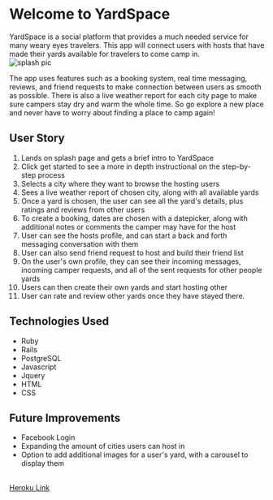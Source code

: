<h1 class ="text center">Welcome to YardSpace</h1>
YardSpace is a social platform that provides a much needed service for many weary eyes travelers. This app will connect users with hosts that have made their yards available for travelers to come camp in.
<br>
<img class="text-center" src="http://i.imgur.com/wsDDL00.png" alt="splash pic">

The app uses features such as a booking system, real time messaging, reviews, and friend requests to make connection between users as smooth as possible. There is also a live weather report for each city page to make sure campers stay dry and warm the whole time. So go explore a new place and never have to worry about finding a place to camp again!

<h2>User Story</h2>
<ol>
<li> Lands on splash page and gets a brief intro to YardSpace</li>
<li>Click get started to see a more in depth instructional on the step-by-step process</li>
<li> Selects a city where they want to browse the hosting users</li>
<li> Sees a live weather report of chosen city, along with all available yards</li>
<li> Once a yard is chosen, the user can see all the yard's details, plus ratings and reviews from other users</li>
<li> To create a booking, dates are chosen with a datepicker, along with additional notes or comments the camper may have for the host</li>
<li> User can see the hosts profile, and can start a back and forth messaging conversation with them</li>
<li> User can also send friend request to host and build their friend list</li>
<li> On the user's own profile, they can see their incoming messages, incoming camper requests, and all of the sent requests for other people yards</li>
<li>Users can then create their own yards and start hosting other</li>
<li> User can rate and review other yards once they have stayed there.</li>
</ol>

<h2>Technologies Used</h2>
<ul>
<li> Ruby</li>
<li> Rails</li>
<li> PostgreSQL</li>
<li> Javascript </li>
<li> Jquery </li>
<li> HTML </li>
<li> CSS </li>
</ul>

<h2>Future Improvements</h2>
<ul>
<li>Facebook Login</li>
<li>Expanding the amount of cities users can host in</li>
<li>Option to add additional images for a user's yard, with a carousel to display them</li>
</ul>
<br>
<a href ="https://yardspace.herokuapp.com/">Heroku Link</a>
